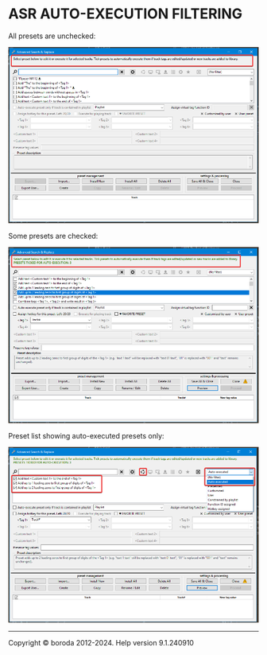 # ASR AUTO-EXECUTION FILTERING

All presets are unchecked:

![Image](lib/ASR-not-ticked.png)

Some presets are checked:

![Image](lib/ASR-ticked.png)

Preset list showing auto-executed presets only:

![Image](lib/ASR-ticked-filtered.png)

***

Copyright © boroda 2012-2024. Help version 9.1.240910
